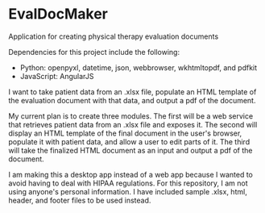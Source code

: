 # EvalDocMaker
Application for creating physical therapy evaluation documents

Dependencies for this project include the following:
 - Python: openpyxl, datetime, json, webbrowser, wkhtmltopdf, and pdfkit
 - JavaScript: AngularJS

I want to take patient data from an .xlsx file, populate an HTML template of the evaluation document with that data, and output a pdf of the document.

My current plan is to create three modules.
The first will be a web service that retrieves patient data from an .xlsx file and exposes it.
The second will display an HTML template of the final document in the user's browser, populate it with patient data, and allow a user to edit parts of it.
The third will take the finalized HTML document as an input and output a pdf of the document.

I am making this a desktop app instead of a web app because I wanted to avoid having to deal with HIPAA regulations. For this repository, I am not using anyone's personal information. I have included sample .xlsx, html, header, and footer files to be used instead.
